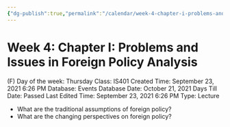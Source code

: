 ```yaml
---
{"dg-publish":true,"permalink":"/calendar/week-4-chapter-i-problems-and-issues-in-foreign-policy-analysis/"}
---
```


# Week 4: Chapter I: Problems and Issues in Foreign Policy Analysis

(F) Day of the week: Thursday
Class: IS401
Created Time: September 23, 2021 6:26 PM
Database: Events Database
Date: October 21, 2021
Days Till Date: Passed
Last Edited Time: September 23, 2021 6:26 PM
Type: Lecture

- What are the
traditional
assumptions of
foreign policy?
- What are the
changing
perspectives on
foreign policy?